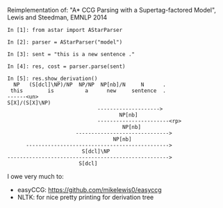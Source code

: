 
Reimplementation of:
    "A* CCG Parsing with a Supertag-factored Model", Lewis and Steedman, EMNLP 2014

```
In [1]: from astar import AStarParser

In [2]: parser = AStarParser("model")

In [3]: sent = "this is a new sentence ."

In [4]: res, cost = parser.parse(sent)

In [5]: res.show_derivation()
  NP   (S[dcl]\NP)/NP  NP/NP  NP[nb]/N     N      .
 this        is          a      new     sentence  .
------<un>
S[X]/(S[X]\NP)
                             -------------------->
                                    NP[nb]
                             -----------------------<rp>
                                     NP[nb]
                      ------------------------------>
                                  NP[nb]
      ---------------------------------------------->
                        S[dcl]\NP
---------------------------------------------------->
                       S[dcl]

```

I owe very much to:
- easyCCG: https://github.com/mikelewis0/easyccg
- NLTK: for nice pretty printing for derivation tree
